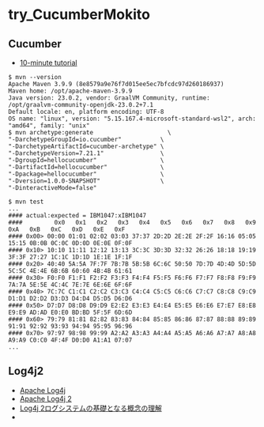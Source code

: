 # try_CucumberMokito

## Cucumber

- [10-minute tutorial](https://cucumber.io/docs/guides/10-minute-tutorial/?lang=java)

```shell
$ mvn --version
Apache Maven 3.9.9 (8e8579a9e76f7d015ee5ec7bfcdc97d260186937)
Maven home: /opt/apache-maven-3.9.9
Java version: 23.0.2, vendor: GraalVM Community, runtime: /opt/graalvm-community-openjdk-23.0.2+7.1
Default locale: en, platform encoding: UTF-8
OS name: "linux", version: "5.15.167.4-microsoft-standard-wsl2", arch: "amd64", family: "unix"
$ mvn archetype:generate                     \
"-DarchetypeGroupId=io.cucumber"           \
"-DarchetypeArtifactId=cucumber-archetype" \
"-DarchetypeVersion=7.21.1"                \
"-DgroupId=hellocucumber"                  \
"-DartifactId=hellocucumber"               \
"-Dpackage=hellocucumber"                  \
"-Dversion=1.0.0-SNAPSHOT"                 \
"-DinteractiveMode=false"
```

```shell
$ mvn test
...
#### actual:expected = IBM1047:xIBM1047
####         0x0   0x1   0x2   0x3   0x4   0x5   0x6   0x7   0x8   0x9   0xA   0xB   0xC   0xD   0xE   0xF
#### 0x00> 00:00 01:01 02:02 03:03 37:37 2D:2D 2E:2E 2F:2F 16:16 05:05 15:15 0B:0B 0C:0C 0D:0D 0E:0E 0F:0F
#### 0x10> 10:10 11:11 12:12 13:13 3C:3C 3D:3D 32:32 26:26 18:18 19:19 3F:3F 27:27 1C:1C 1D:1D 1E:1E 1F:1F
#### 0x20> 40:40 5A:5A 7F:7F 7B:7B 5B:5B 6C:6C 50:50 7D:7D 4D:4D 5D:5D 5C:5C 4E:4E 6B:6B 60:60 4B:4B 61:61
#### 0x30> F0:F0 F1:F1 F2:F2 F3:F3 F4:F4 F5:F5 F6:F6 F7:F7 F8:F8 F9:F9 7A:7A 5E:5E 4C:4C 7E:7E 6E:6E 6F:6F
#### 0x40> 7C:7C C1:C1 C2:C2 C3:C3 C4:C4 C5:C5 C6:C6 C7:C7 C8:C8 C9:C9 D1:D1 D2:D2 D3:D3 D4:D4 D5:D5 D6:D6
#### 0x50> D7:D7 D8:D8 D9:D9 E2:E2 E3:E3 E4:E4 E5:E5 E6:E6 E7:E7 E8:E8 E9:E9 AD:AD E0:E0 BD:BD 5F:5F 6D:6D
#### 0x60> 79:79 81:81 82:82 83:83 84:84 85:85 86:86 87:87 88:88 89:89 91:91 92:92 93:93 94:94 95:95 96:96
#### 0x70> 97:97 98:98 99:99 A2:A2 A3:A3 A4:A4 A5:A5 A6:A6 A7:A7 A8:A8 A9:A9 C0:C0 4F:4F D0:D0 A1:A1 07:07
...
```

## Log4j2

- [Apache Log4j](https://logging.apache.org/log4j/2.x/)
- [Apache Log4j 2](https://logging.apache.org/log4j/2.12.x/)
- [Log4j 2ログシステムの基礎となる概念の理解](https://qiita.com/KentOhwada_AlibabaCloudJapan/items/5fb11b26513bfe7e0eed)
- 
